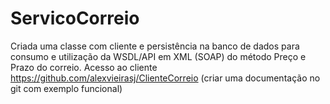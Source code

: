 # ServicoCorreio
Criada uma classe com cliente e persistência na banco de dados para consumo e utilização da WSDL/API em XML (SOAP) do método Preço e Prazo do correio. Acesso ao cliente https://github.com/alexvieirasj/ClienteCorreio (criar uma documentação no git com exemplo funcional)
